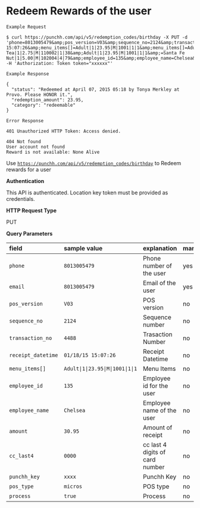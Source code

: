 # Redeem Rewards of the user

```shell
Example Request

$ curl https://punchh.com/api/v5/redemption_codes/birthday -X PUT -d 'phone=8013005479&amp;pos_version=V03&amp;sequence_no=2124&amp;transaction_no=4488&amp;receipt_datetime=01/18/15 15:07:26&amp;menu_items[]=Adult|1|23.95|M|1001|1|1&amp;menu_items[]=Adult|1|23.95|M|1001|1|1&amp;=Iced Tea|1|2.75|M|110002|1|38&amp;Adult|1|23.95|M|1001|1|1&amp;=Santa Fe Nut|1|5.00|M|102004|4|79&amp;employee_id=135&amp;employee_name=Chelsea&amp;amount=30.95&amp;cc_last4=0000&amp;punchh_key=xxxx&amp;pos_type=micros&amp;process=true' -H 'Authorization: Token token="xxxxxx"'
```

```shell
Example Response

{
  "status": "Redeemed at April 07, 2015 05:18 by Tonya Merkley at Provo. Please HONOR it.",
  "redemption_amount": 23.95,
  "category": "redeemable"
}

```
```shell
Error Response

401 Unauthorized HTTP Token: Access denied.

404 Not found
User account not found
Reward is not available: None Alive
```

Use <code>https://punchh.com/api/v5/redemption_codes/birthday</code> to Redeem rewards for a user
<p><b>Authentication</b></p>
<p>This API is authenticated. Location key token must be provided as credentials.</p>

<p><b>HTTP Request Type</b></p>
<p>PUT</p>

<p><b>Query Parameters</b></p>
<table>
  <thead>
    <tr>
      <th align="left"><strong>field</strong></th>
      <th align="left"><strong>sample value</strong></th>
      <th align="left"><strong>explanation</strong></th>
      <th align="left"><strong>mandatory</strong></th>
    </tr>
  </thead>
  <tbody>
    <tr>
      <td align="left"><code>phone</code></td>
      <td align="left"><code>8013005479</code></td>
      <td align="left">Phone number of the user</td>
      <td align="left">yes</td>
    </tr>
    <tr>
      <td align="left"><code>email</code></td>
      <td align="left"><code>8013005479</code></td>
      <td align="left">Email of the user</td>
      <td align="left">yes</td>
    </tr>
    <tr>
      <td align="left"><code>pos_version</code></td>
      <td align="left"><code>V03</code></td>
      <td align="left">POS version</td>
      <td align="left">no</td>
    </tr>
    <tr>
      <td align="left"><code>sequence_no</code></td>
      <td align="left"><code>2124</code></td>
      <td align="left">Sequence number</td>
      <td align="left">no</td>
    </tr>
    <tr>
      <td align="left"><code>transaction_no</code></td>
      <td align="left"><code>4488</code></td>
      <td align="left">Trasaction Number</td>
      <td align="left">no</td>
    </tr>
    <tr>
      <td align="left"><code>receipt_datetime</code></td>
      <td align="left"><code>01/18/15 15:07:26</code></td>
      <td align="left">Receipt Datetime</td>
      <td align="left">no</td>
    </tr>
    <tr>
      <td align="left"><code>menu_items[]</code></td>
      <td align="left"><code>Adult|1|23.95|M|1001|1|1</code></td>
      <td align="left">Menu Items</td>
      <td align="left">no</td>
    </tr>
    <tr>
      <td align="left"><code>employee_id</code></td>
      <td align="left"><code>135</code></td>
      <td align="left">Employee id for the user</td>
      <td align="left">no</td>
    </tr>
    <tr>
      <td align="left"><code>employee_name</code></td>
      <td align="left"><code>Chelsea</code></td>
      <td align="left">Employee name of the user</td>
      <td align="left">no</td>
    </tr>
    <tr>
      <td align="left"><code>amount</code></td>
      <td align="left"><code>30.95</code></td>
      <td align="left">Amount of receipt</td>
      <td align="left">no</td>
    </tr>
    <tr>
      <td align="left"><code>cc_last4</code></td>
      <td align="left"><code>0000</code></td>
      <td align="left">cc last 4 digits of card number</td>
      <td align="left">no</td>
    </tr>
    <tr>
      <td align="left"><code>punchh_key</code></td>
      <td align="left"><code>xxxx</code></td>
      <td align="left">Punchh Key</td>
      <td align="left">no</td>
    </tr>
    <tr>
      <td align="left"><code>pos_type</code></td>
      <td align="left"><code>micros</code></td>
      <td align="left">POS type</td>
      <td align="left">no</td>
    </tr>
    <tr>
      <td align="left"><code>process</code></td>
      <td align="left"><code>true</code></td>
      <td align="left">Process</td>
      <td align="left">no</td>
    </tr>
  </tbody>
</table>